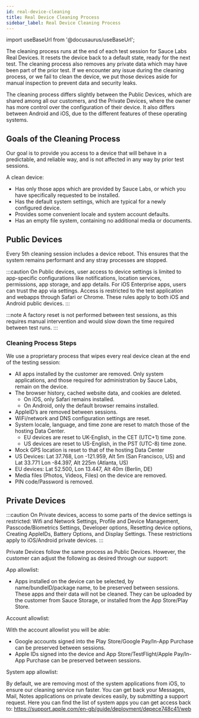 ```yaml
---
id: real-device-cleaning
title: Real Device Cleaning Process
sidebar_label: Real Device Cleaning Process
---
```


import useBaseUrl from '@docusaurus/useBaseUrl';

The cleaning process runs at the end of each test session for Sauce Labs Real Devices. It resets the device back to a default state, ready for the next test. The cleaning process also removes any private data which may have been part of the prior test. If we encounter any issue during the cleaning process, or we fail to clean the device, we put those devices aside for manual inspection to prevent data and security leaks.

The cleaning process differs slightly between the Public Devices, which are shared among all our customers, and the Private Devices, where the owner has more control over the configuration of their device. It also differs between Android and iOS, due to the different features of these operating systems.

## Goals of the Cleaning Process

Our goal is to provide you access to a device that will behave in a predictable, and reliable way, and is not affected in any way by prior test sessions.

A clean device:

- Has only those apps which are provided by Sauce Labs, or which you have specifically requested to be installed.
- Has the default system settings, which are typical for a newly configured device.
- Provides some convenient locale and system account defaults.
- Has an empty file system, containing no additional media or documents.


## Public Devices

Every 5th cleaning session includes a device reboot. This ensures that the system remains
performant and any stray processes are stopped.

:::caution
On Public devices, user access to device settings is limited to app-specific configurations like notifications, location services, permissions, app storage, and app details. For iOS Enterprise apps, users can trust the app via settings. Access is restricted to the test application and webapps through Safari or Chrome. These rules apply to both iOS and Android public devices.
:::

:::note
A factory reset is not performed between test sessions, as this requires manual intervention and would slow down the time required between test runs.
:::

### Cleaning Process Steps

We use a proprietary process that wipes every real device clean at the end of the testing session:

- All apps installed by the customer are removed. Only system applications, and those required for administration by Sauce Labs, remain on the device.
- The browser history, cached website data, and cookies are deleted.
  - On iOS, only Safari remains installed.
  - On Android, only the default browser remains installed.
- AppleID’s are removed between sessions.
- WiFi/network and DNS configuration settings are reset.
- System locale, language, and time zone are reset to match those of the hosting Data Center.
  - EU devices are reset to UK-English, in the CET (UTC+1) time zone.
  - US devices are reset to US-English, in the PST (UTC-8) time zone.
- Mock GPS location is reset to that of the hosting Data Center
- US Devices: Lat 37.768, Lon -121.959, Alt 5m (San Francisco, US) and Lat 33.771 Lon -84.397, Alt 225m (Atlanta, US)
- EU devices: Lat 52.500, Lon 13.447, Alt 40m (Berlin, DE)
- Media files (Photos, Videos, Files) on the device are removed.
- PIN code/Password is removed.

## Private Devices

:::caution
On Private devices, access to some parts of the device settings is restricted: Wifi and Network Settings, Profile and Device Management, Passcode/Biometrics Settings, Developer options, Resetting device options, Creating AppleIDs, Battery Options, and Display Settings. These restrictions apply to iOS/Android private devices.
:::

Private Devices follow the same process as Public Devices. However, the customer can adjust the following as desired through our support:

App allowlist:

- Apps installed on the device can be selected, by name/bundleID/package name, to be preserved between sessions. These apps and their data will not be cleaned. They can be uploaded by the customer from Sauce Storage, or installed from the App Store/Play Store.

Account allowlist:

With the account allowlist you will be able: 
- Google accounts signed into the Play Store/Google Pay/In-App Purchase can be preserved between sessions.
- Apple IDs signed into the device and App Store/TestFlight/Apple Pay/In-App Purchase can be preserved between sessions.

System app allowlist:

By default, we are removing most of the system applications from iOS, to ensure our cleaning service run faster. 
You can get back your Messages, Mail, Notes applications on private devices easily, by submitting a support request.
Here you can find the list of system apps you can get access back to: https://support.apple.com/en-gb/guide/deployment/depece748c41/web
